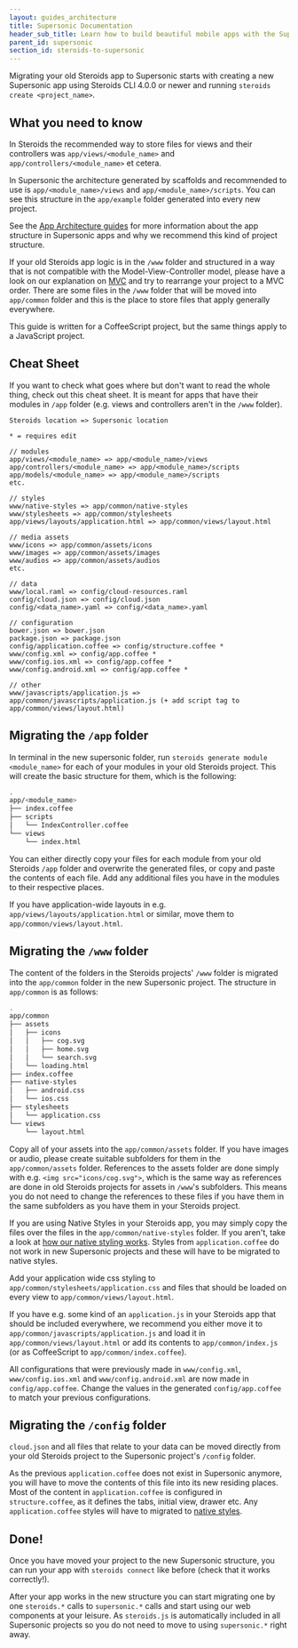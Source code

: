```yaml
---
layout: guides_architecture
title: Supersonic Documentation
header_sub_title: Learn how to build beautiful mobile apps with the Supersonic UI framework.
parent_id: supersonic
section_id: steroids-to-supersonic
---
```

<section class="ag__docs__content">



Migrating your old Steroids app to Supersonic starts with creating a new Supersonic app using Steroids CLI 4.0.0 or newer and running `steroids create <project_name>`.


<section class="docs-section" id="what-you-need-to-know">

## What you need to know

In Steroids the recommended way to store files for views and their controllers was `app/views/<module_name>` and `app/controllers/<module_name>` et cetera.

In Supersonic the architecture generated by scaffolds and recommended to use is `app/<module_name>/views` and `app/<module_name>/scripts`. You can see this structure in the `app/example` folder generated into every new project.

See the [App Architecture guides](/supersonic/guides/architecture/app-architecture/#overview) for more information about the app structure in Supersonic apps and why we recommend this kind of project structure.

If your old Steroids app logic is in the `/www` folder and structured in a way that is not compatible with the Model-View-Controller model, please have a look on our explanation on [MVC](/supersonic/guides/architecture/app-architecture/#model-view-controller-architecture) and try to rearrange your project to a MVC order. There are some files in the `/www` folder that will be moved into `app/common` folder and this is the place to store files that apply generally everywhere.

This guide is written for a CoffeeScript project, but the same things apply to a JavaScript project.


<section class="docs-section" id="cheat-sheet">

## Cheat Sheet

If you want to check what goes where but don't want to read the whole thing, check out this cheat sheet. It is meant for apps that have their modules in `/app` folder (e.g. views and controllers aren't in the `/www` folder).

```
Steroids location => Supersonic location

* = requires edit

// modules
app/views/<module_name> => app/<module_name>/views
app/controllers/<module_name> => app/<module_name>/scripts
app/models/<module_name> => app/<module_name>/scripts
etc.

// styles
www/native-styles => app/common/native-styles
www/stylesheets => app/common/stylesheets
app/views/layouts/application.html => app/common/views/layout.html

// media assets
www/icons => app/common/assets/icons
www/images => app/common/assets/images
www/audios => app/common/assets/audios
etc.

// data
www/local.raml => config/cloud-resources.raml
config/cloud.json => config/cloud.json
config/<data_name>.yaml => config/<data_name>.yaml

// configuration
bower.json => bower.json
package.json => package.json
config/application.coffee => config/structure.coffee *
www/config.xml => config/app.coffee *
www/config.ios.xml => config/app.coffee *
www/config.android.xml => config/app.coffee *

// other
www/javascripts/application.js => app/common/javascripts/application.js (+ add script tag to app/common/views/layout.html)

```


<section class="docs-section" id="migrating-the-app-folder">

## Migrating the `/app` folder

In terminal in the new supersonic folder, run `steroids generate module <module_name>` for each of your modules in your old Steroids project. This will create the basic structure for them, which is the following:

```bash
.
app/<module_name>
├── index.coffee
├── scripts
│   └── IndexController.coffee
└── views
    └── index.html
```

You can either directly copy your files for each module from your old Steroids `/app` folder and overwrite the generated files, or copy and paste the contents of each file. Add any additional files you have in the modules to their respective places.

If you have application-wide layouts in e.g. `app/views/layouts/application.html` or similar, move them to `app/common/views/layout.html`.


<section class="docs-section" id="migrating-the-www-folder">

## Migrating the `/www` folder

The content of the folders in the Steroids projects' `/www` folder is migrated into the `app/common` folder in the new Supersonic project. The structure in `app/common` is as follows:

```bash
.
app/common
├── assets
│   ├── icons
│   │   ├── cog.svg
│   │   ├── home.svg
│   │   └── search.svg
│   └── loading.html
├── index.coffee
├── native-styles
│   ├── android.css
│   └── ios.css
├── stylesheets
│   └── application.css
└── views
    └── layout.html
```

Copy all of your assets into the `app/common/assets` folder. If you have images or audio, please create suitable subfolders for them in the `app/common/assets` folder. References to the assets folder are done simply with e.g. `<img src="icons/cog.svg">`, which is the same way as references are done in old Steroids projects for assets in `/www`'s subfolders. This means you do not need to change the references to these files if you have them in the same subfolders as you have them in your Steroids project.

If you are using Native Styles in your Steroids app, you may simply copy the files over the files in the `app/common/native-styles` folder. If you aren't, take a look at [how our native styling works](/supersonic/guides/ui/styling-native-components/). Styles from `application.coffee` do not work in new Supersonic projects and these will have to be migrated to native styles.

Add your application wide css styling to `app/common/stylesheets/application.css` and files that should be loaded on every view to `app/common/views/layout.html`.

If you have e.g. some kind of an `application.js` in your Steroids app that should be included everywhere, we recommend you either move it to `app/common/javascripts/application.js` and load it in `app/common/views/layout.html` or add its contents to `app/common/index.js` (or as CoffeeScript to `app/common/index.coffee`).

All configurations that were previously made in `www/config.xml`, `www/config.ios.xml` and `www/config.android.xml` are now made in `config/app.coffee`. Change the values in the generated `config/app.coffee` to match your previous configurations.


<section class="docs-section" id="migrating-the-config-folder">

## Migrating the `/config` folder

`cloud.json` and all files that relate to your data can be moved directly from your old Steroids project to the Supersonic project's `/config` folder.

As the previous `application.coffee` does not exist in Supersonic anymore, you will have to move the contents of this file into its new residing places. Most of the content in `application.coffee` is configured in `structure.coffee`, as it defines the tabs, initial view, drawer etc. Any `application.coffee` styles will have to migrated to [native styles](/supersonic/guides/ui/styling-native-components/).


<section class="docs-section" id="done">

## Done!

Once you have moved your project to the new Supersonic structure, you can run your app with `steroids connect` like before (check that it works correctly!).

After your app works in the new structure you can start migrating one by one `steroids.*` calls to `supersonic.*` calls and start using our web components at your leisure. As `steroids.js` is automatically included in all Supersonic projects so you do not need to move to using `supersonic.*` right away.